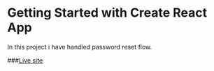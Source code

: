 # Getting Started with Create React App
In this project i have handled password reset flow.

###[Live site](https://password-reset-project.netlify.app/)

